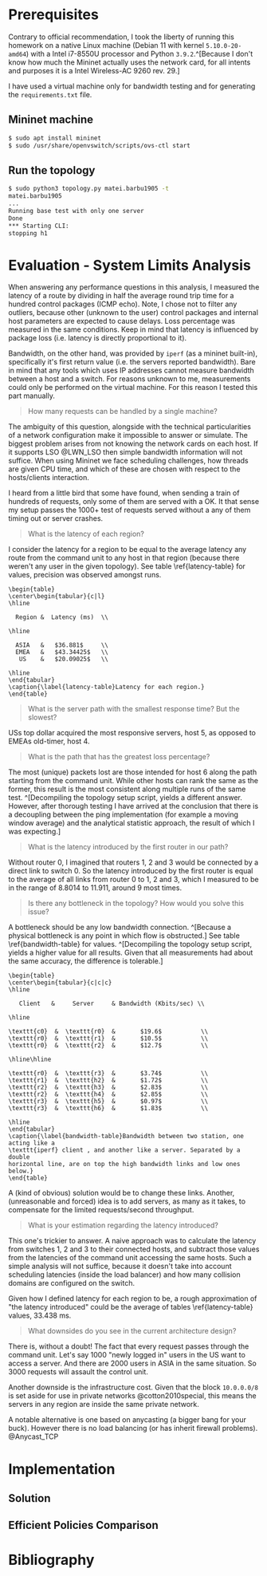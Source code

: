 # Prerequisites

Contrary to official recommendation, I took the liberty of running this homework
on a native Linux machine (Debian $11$ with kernel `5.10.0-20-amd64`) with a
Intel i7-8550U processor and Python `3.9.2`.^[Because I don't know how much the
Mininet actually uses the network card, for all intents and purposes it is a
Intel Wireless-AC 9260 rev. 29.]

I have used a virtual machine only for bandwidth testing and for generating the
`requirements.txt` file.

## Mininet machine

```bash
$ sudo apt install mininet
$ sudo /usr/share/openvswitch/scripts/ovs-ctl start
```

## Run the topology

```bash
$ sudo python3 topology.py matei.barbu1905 -t
matei.barbu1905
...
Running base test with only one server
Done
*** Starting CLI:
stopping h1 
```

# Evaluation - System Limits Analysis

When answering any performance questions in this analysis, I measured the
latency of a route by dividing in half the average round trip time for a hundred
control packages (ICMP echo).  Note,  I chose not to filter any outliers,
because other (unknown to the user) control packages and internal host
parameters are expected to cause delays. Loss percentage was measured in the
same conditions. Keep in mind that latency is influenced by package loss (i.e.
latency is directly proportional to it).

Bandwidth, on the other hand, was provided by `iperf` (as a mininet built-in),
specifically it's first return value (i.e. the servers reported bandwidth). Bare
in mind that any tools which uses IP addresses cannot measure bandwidth between
a host and a switch. For reasons unknown to me, measurements could only be
performed on the virtual machine. For this reason I tested this part manually.

> How many requests can be handled by a single machine?

The ambiguity of this question, alongside with the technical particularities of
a network configuration make it impossible to answer or simulate. The biggest
problem arises from not knowing the network cards on each host. If it supports
LSO @LWN_LSO then simple bandwidth information will not suffice. When using
Mininet we face scheduling challenges, how threads are given CPU time, and which
of these are chosen with respect to the hosts/clients interaction.

I heard from a little bird that some have found, when sending a train of
hundreds of requests, only some of them are served with a OK. It that sense my
setup passes the $1000+$ test of requests served without a any of them timing
out or server crashes.

> What is the latency of each region?

I consider the latency for a region to be equal to the average latency any route
from the command unit to any host in that region (because there weren't any user
in the given topology). See table \ref{latency-table} for values, precision was
observed amongst runs.

```{=latex}
\begin{table}
\center\begin{tabular}{c|l}
\hline

  Region &  Latency (ms)  \\

\hline

  ASIA   &   $36.881$     \\
  EMEA   &   $43.34425$   \\
   US    &   $20.09025$   \\

\hline
\end{tabular}
\caption{\label{latency-table}Latency for each region.}
\end{table}
```

> What is the server path with the smallest response time? But the slowest?

USs top dollar acquired the most responsive servers, host $5$, as opposed to
EMEAs old-timer, host $4$.

> What is the path that has the greatest loss percentage?

The most (unique) packets lost are those intended for host $6$ along the path
starting from the command unit. While other hosts can rank the same as the
former, this result is the most consistent along multiple runs of the same test.
^[Decompiling the topology setup script, yields a different answer. However,
after thorough testing I have arrived at the conclusion that there is a
decoupling between the ping implementation (for example a moving window average)
and the analytical statistic approach, the result of which I was expecting.]

> What is the latency introduced by the first router in our path?

Without router $0$, I imagined that routers $1$, $2$ and $3$ would be connected
by a direct link to switch $0$. So the latency introduced by the first router
is equal to the average of all links from router $0$ to $1$, $2$ and $3$, which
I measured to be in the range of $8.8014$ to $11.911$, around $9$ most times.

> Is there any bottleneck in the topology? How would you solve this issue?

A bottleneck should be any low bandwidth connection. ^[Because a physical
bottleneck is any point in which flow is obstructed.] See table
\ref{bandwidth-table} for values. ^[Decompiling the topology setup script,
yields a higher value for all results. Given that all measurements had about the
same accuracy, the difference is tolerable.]

```{=latex}
\begin{table}
\center\begin{tabular}{c|c|c}
\hline

   Client   &     Server     & Bandwidth (Kbits/sec) \\

\hline

\texttt{c0}  &  \texttt{r0}  &       $19.6$           \\
\texttt{r0}  &  \texttt{r1}  &       $10.5$           \\
\texttt{r0}  &  \texttt{r2}  &       $12.7$           \\

\hline\hline

\texttt{r0}  &  \texttt{r3}  &       $3.74$           \\
\texttt{r1}  &  \texttt{h2}  &       $1.72$           \\
\texttt{r2}  &  \texttt{h3}  &       $2.83$           \\
\texttt{r2}  &  \texttt{h4}  &       $2.85$           \\
\texttt{r3}  &  \texttt{h5}  &       $0.97$           \\
\texttt{r3}  &  \texttt{h6}  &       $1.83$           \\

\hline
\end{tabular}
\caption{\label{bandwidth-table}Bandwidth between two station, one acting like a
\texttt{iperf} client , and another like a server. Separated by a double
horizontal line, are on top the high bandwidth links and low ones below.}
\end{table}
```

A (kind of obvious) solution would be to change these links. Another,
(unreasonable and forced) idea is to add servers, as many as it takes, to
compensate for the limited requests/second throughput.

> What is your estimation regarding the latency introduced?

This one's trickier to answer. A naive approach was to calculate the latency
from switches $1$, $2$ and $3$ to their connected hosts, and subtract those
values from the latencies of the command unit accessing the same hosts. Such a
simple analysis will not suffice, because it doesn't take into account
scheduling latencies (inside the load balancer) and how many collision domains
are configured on the switch.

Given how I defined latency for each region to be, a rough approximation of "the
latency introduced" could be the average of tables \ref{latency-table} values,
$33.438$ ms.

> What downsides do you see in the current architecture design?

There is, without a doubt! The fact that every request passes through the
command unit. Let's say $1000$ "newly logged in" users in the US want to access
a server. And there are $2000$ users in ASIA in the same situation. So $3000$
requests will assault the control unit.

Another downside is the infrastructure cost. Given that the block `10.0.0.0/8`
is set aside for use in private networks @cotton2010special, this means the
servers in any region are inside the same private network.

A notable alternative is one based on anycasting (a bigger bang for your buck).
However there is no load balancing (or has inherit firewall problems).
@Anycast_TCP

# Implementation

## Solution

## Efficient Policies Comparison

# Bibliography
